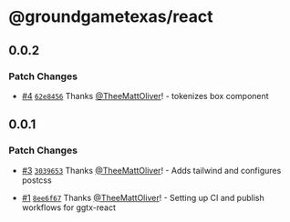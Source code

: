 # @groundgametexas/react

## 0.0.2

### Patch Changes

- [#4](https://github.com/groundgametexas/react/pull/4) [`62e8456`](https://github.com/groundgametexas/react/commit/62e8456a4b2d6c2e7e0c0fc92293c9e97c2928b0) Thanks [@TheeMattOliver](https://github.com/TheeMattOliver)! - tokenizes box component

## 0.0.1

### Patch Changes

- [#3](https://github.com/groundgametexas/react/pull/3) [`3039653`](https://github.com/groundgametexas/react/commit/30396535c79a8b07b73091af65815a54056a0b4e) Thanks [@TheeMattOliver](https://github.com/TheeMattOliver)! - Adds tailwind and configures postcss

* [#1](https://github.com/groundgametexas/react/pull/1) [`8ee6f67`](https://github.com/groundgametexas/react/commit/8ee6f67fc908064afc51222560fc404974d26cd9) Thanks [@TheeMattOliver](https://github.com/TheeMattOliver)! - Setting up CI and publish workflows for ggtx-react
